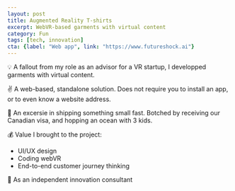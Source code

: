 ```yaml
---
layout: post
title: Augmented Reality T-shirts
excerpt: WebVR-based garments with virtual content
category: Fun
tags: [tech, innovation]
cta: {label: "Web app", link: "https://www.futureshock.ai"}
---
```


💡 A fallout from my role as an advisor for a VR startup, I developped garments with virtual content. 

✌️ A web-based, standalone solution. Does not require you to install an app, or to even know a website address. 

💙 An excersie in shipping something small fast. Botched by receiving our Canadian visa, and hopping an ocean with 3 kids. 

💰 Value I brought to the project:

- UI/UX design
- Coding webVR
- End-to-end customer journey thinking 

👥 As an independent innovation consultant